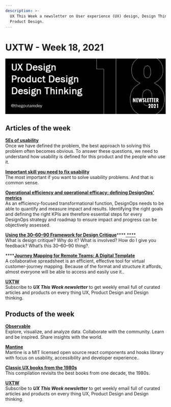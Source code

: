 ```yaml
---
description: >-
  UX This Week a newsletter on User experience (UX) design, Design Thinking and
  Product Design.
---
```


# UXTW - Week 18, 2021

![](../.gitbook/assets/newsletter-banner-2021-18.jpg)

## Articles of the week

[**5Es of usability**](https://www.wqusability.com/articles/getting-started.html/?utm_source=thegoutamdey)  
Once we have defined the problem, the best approach to solving this problem often becomes obvious. To answer these questions, we need to understand how usability is defined for this product and the people who use it.

[**Important skill you need to fix usability**](https://uxdesign.cc/heres-the-most-important-skill-you-need-to-fix-usability-43abe5fd1dea/?ref=thegoutamdey)  
The most important if you want to solve usability problems. And that is common sense.  
 

[**Operational efficiency and operational efficacy: defining DesignOps’ metrics**](https://uxdesign.cc/operational-efficiency-and-operational-efficacy-defining-designops-metrics-b5a2c8fe40b7/?ref=thegoutamdey)  
As an efficiency-focused transformational function, DesignOps needs to be able to quantify and measure impact and results. Identifying the right goals and defining the right KPIs are therefore essential steps for every DesignOps strategy and roadmap to ensure impact and progress can be objectively assessed.  
 

[**Using the 30–60–90 Framework for Design Critique**](https://medium.com/swlh/using-the-30-60-90-framework-for-design-critique-960b68026b6f/?ref=thegoutamdey)\*\*\*\*[ ****](https://uxdesign.cc/the-what-and-why-of-design-debt-861be8b887fe/?ref=thegoutamdey)  
What is design critique? Why do it? What is involved? How do I give you feedback? What’s this 30–60–90 thing?.  
 

\*\*\*\*[**Journey Mapping for Remote Teams: A Digital Template**](https://www.nngroup.com/articles/journey-map-digital-template/?ref=thegoutamdey)  
A collaborative spreadsheet is an efficient, effective tool for virtual customer-journey mapping. Because of the format and structure it affords, almost everyone will be able to access and easily use it.. 

[**UXTW**](https://gmail.us17.list-manage.com/subscribe?u=1b23fd286b43ac36e4acba123&id=0009036f95)  
Subscribe to _**UX This Week newsletter**_  to get weekly email full of curated articles and products on every thing UX, Product Design and Design thinking.



## Products of the week

[**Observable**](https://observablehq.com/?ref=thegoutamdey)  
Explore, visualize, and analyze data. Collaborate with the community. Learn and be inspired. Share insights with the world.

[**Mantine**](https://mantine.dev/?ref=thegoutamdey)  
Mantine is a MIT licensed open source react components and hooks library with focus on usability, accessibility and developer experience..

[**Classic UX books from the 1980s**](https://uxdesign.cc/classic-ux-book-from-the-1980s-ed4151a166ab/?ref=thegoutamdey)  
This compilation revisits the best books from one decade, the 1980s.

[**UXTW**](https://gmail.us17.list-manage.com/subscribe?u=1b23fd286b43ac36e4acba123&id=0009036f95)  
Subscribe to _**UX This Week newsletter**_  to get weekly email full of curated articles and products on every thing UX, Product Design and Design thinking.



